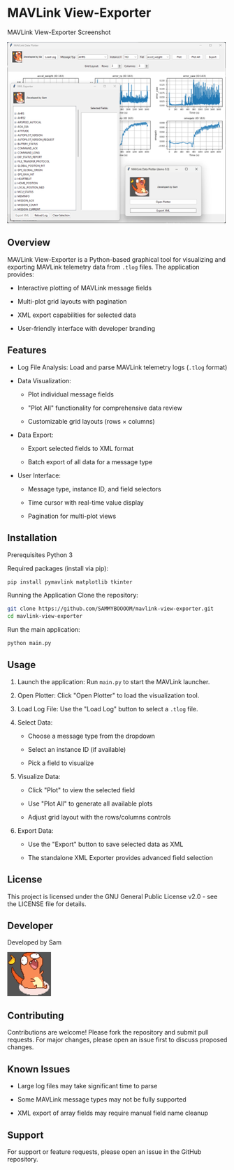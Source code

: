 # MAVLink View-Exporter
MAVLink View-Exporter Screenshot

<img src="https://github.com/SAMMYBOOOOM/mavlink-view-exporter/blob/master/image/image.png" width="500">

## Overview
MAVLink View-Exporter is a Python-based graphical tool for visualizing and exporting MAVLink telemetry data from `.tlog` files. The application provides:

- Interactive plotting of MAVLink message fields

- Multi-plot grid layouts with pagination

- XML export capabilities for selected data

- User-friendly interface with developer branding

## Features
- Log File Analysis: Load and parse MAVLink telemetry logs (`.tlog` format)

- Data Visualization:

  - Plot individual message fields

  - "Plot All" functionality for comprehensive data review

  - Customizable grid layouts (rows × columns)

- Data Export:

  - Export selected fields to XML format

  - Batch export of all data for a message type

- User Interface:

  - Message type, instance ID, and field selectors

  - Time cursor with real-time value display

  - Pagination for multi-plot views

## Installation
Prerequisites
Python 3

Required packages (install via pip):

```bash
pip install pymavlink matplotlib tkinter
```
Running the Application
Clone the repository:

```bash
git clone https://github.com/SAMMYBOOOOM/mavlink-view-exporter.git
cd mavlink-view-exporter
```
Run the main application:

```bash
python main.py
```
## Usage
1. Launch the application: Run `main.py` to start the MAVLink launcher.

2. Open Plotter: Click "Open Plotter" to load the visualization tool.

3. Load Log File: Use the "Load Log" button to select a `.tlog` file.

4. Select Data:

    - Choose a message type from the dropdown

    - Select an instance ID (if available)

    - Pick a field to visualize

5. Visualize Data:

    - Click "Plot" to view the selected field

    - Use "Plot All" to generate all available plots

    - Adjust grid layout with the rows/columns controls

6. Export Data:

    - Use the "Export" button to save selected data as XML

    - The standalone XML Exporter provides advanced field selection

## License
This project is licensed under the GNU General Public License v2.0 - see the LICENSE file for details.

## Developer
Developed by Sam

<img src="https://github.com/SAMMYBOOOOM/mavlink-view-exporter/blob/master/image/dev.png" width="100">

## Contributing
Contributions are welcome! Please fork the repository and submit pull requests. For major changes, please open an issue first to discuss proposed changes.

## Known Issues
- Large log files may take significant time to parse

- Some MAVLink message types may not be fully supported

- XML export of array fields may require manual field name cleanup

## Support
For support or feature requests, please open an issue in the GitHub repository.
